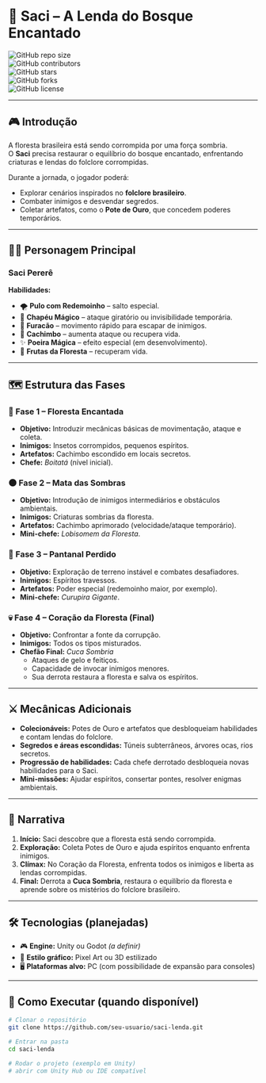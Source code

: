 # 🌿 Saci – A Lenda do Bosque Encantado  

![GitHub repo size](https://img.shields.io/github/repo-size/seu-usuario/saci-lenda)  
![GitHub contributors](https://img.shields.io/github/contributors/seu-usuario/saci-lenda)  
![GitHub stars](https://img.shields.io/github/stars/seu-usuario/saci-lenda?style=social)  
![GitHub forks](https://img.shields.io/github/forks/seu-usuario/saci-lenda?style=social)  
![GitHub license](https://img.shields.io/github/license/seu-usuario/saci-lenda)  

---

## 🎮 Introdução  
A floresta brasileira está sendo corrompida por uma força sombria.  
O **Saci** precisa restaurar o equilíbrio do bosque encantado, enfrentando criaturas e lendas do folclore corrompidas.  

Durante a jornada, o jogador poderá:  
- Explorar cenários inspirados no **folclore brasileiro**.  
- Combater inimigos e desvendar segredos.  
- Coletar artefatos, como o **Pote de Ouro**, que concedem poderes temporários.  

---

## 🧙‍♂️ Personagem Principal  

### **Saci Pererê**  
**Habilidades:**  
- 🌪️ **Pulo com Redemoinho** – salto especial.  
- 🎩 **Chapéu Mágico** – ataque giratório ou invisibilidade temporária.  
- 💨 **Furacão** – movimento rápido para escapar de inimigos.  
- 🚬 **Cachimbo** – aumenta ataque ou recupera vida.  
- ✨ **Poeira Mágica** – efeito especial (em desenvolvimento).  
- 🍓 **Frutas da Floresta** – recuperam vida.  

---

## 🗺️ Estrutura das Fases  

### 🌳 Fase 1 – Floresta Encantada  
- **Objetivo:** Introduzir mecânicas básicas de movimentação, ataque e coleta.  
- **Inimigos:** Insetos corrompidos, pequenos espíritos.  
- **Artefatos:** Cachimbo escondido em locais secretos.  
- **Chefe:** *Boitatá* (nível inicial).  

### 🌑 Fase 2 – Mata das Sombras  
- **Objetivo:** Introdução de inimigos intermediários e obstáculos ambientais.  
- **Inimigos:** Criaturas sombrias da floresta.  
- **Artefatos:** Cachimbo aprimorado (velocidade/ataque temporário).  
- **Mini-chefe:** *Lobisomem da Floresta*.  

### 🐊 Fase 3 – Pantanal Perdido  
- **Objetivo:** Exploração de terreno instável e combates desafiadores.  
- **Inimigos:** Espíritos travessos.  
- **Artefatos:** Poder especial (redemoinho maior, por exemplo).  
- **Mini-chefe:** *Curupira Gigante*.  

### 💀 Fase 4 – Coração da Floresta (Final)  
- **Objetivo:** Confrontar a fonte da corrupção.  
- **Inimigos:** Todos os tipos misturados.  
- **Chefão Final:** *Cuca Sombria*  
  - Ataques de gelo e feitiços.  
  - Capacidade de invocar inimigos menores.  
  - Sua derrota restaura a floresta e salva os espíritos.  

---

## ⚔️ Mecânicas Adicionais  
- **Colecionáveis:** Potes de Ouro e artefatos que desbloqueiam habilidades e contam lendas do folclore.  
- **Segredos e áreas escondidas:** Túneis subterrâneos, árvores ocas, rios secretos.  
- **Progressão de habilidades:** Cada chefe derrotado desbloqueia novas habilidades para o Saci.  
- **Mini-missões:** Ajudar espíritos, consertar pontes, resolver enigmas ambientais.  

---

## 📖 Narrativa  

1. **Início:** Saci descobre que a floresta está sendo corrompida.  
2. **Exploração:** Coleta Potes de Ouro e ajuda espíritos enquanto enfrenta inimigos.  
3. **Clímax:** No Coração da Floresta, enfrenta todos os inimigos e liberta as lendas corrompidas.  
4. **Final:** Derrota a **Cuca Sombria**, restaura o equilíbrio da floresta e aprende sobre os mistérios do folclore brasileiro.  

---

## 🛠️ Tecnologias (planejadas)  
- 🎮 **Engine:** Unity ou Godot *(a definir)*  
- 🎨 **Estilo gráfico:** Pixel Art ou 3D estilizado  
- 🖥️ **Plataformas alvo:** PC (com possibilidade de expansão para consoles)  

---

## 🚀 Como Executar (quando disponível)  

```bash
# Clonar o repositório
git clone https://github.com/seu-usuario/saci-lenda.git

# Entrar na pasta
cd saci-lenda

# Rodar o projeto (exemplo em Unity)
# abrir com Unity Hub ou IDE compatível
